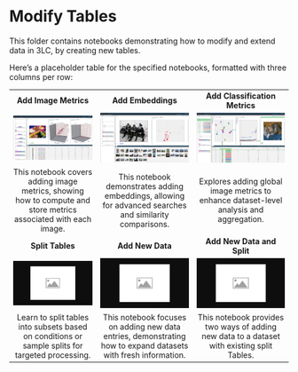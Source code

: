 # Modify Tables

This folder contains notebooks demonstrating how to modify and extend data in 3LC, by creating new tables.

Here’s a placeholder table for the specified notebooks, formatted with three columns per row:

|  |  |  |
|:----------:|:----------:|:----------:|
| **Add Image Metrics** | **Add Embeddings** | **Add Classification Metrics** |
| [![add-image-metrics](../images/add-image-metrics.png)](add-image-metrics.ipynb) | [![add-embeddings](../images/add-embeddings.png)](add-embeddings.ipynb) | [![add-classification-metrics](../images/add-classification-metrics.png)](add-classification-metrics.ipynb) |
| This notebook covers adding image metrics, showing how to compute and store metrics associated with each image. |  This notebook demonstrates adding embeddings, allowing for advanced searches and similarity comparisons. | Explores adding global image metrics to enhance dataset-level analysis and aggregation. |
| **Split Tables** | **Add New Data** | **Add New Data and Split** |
| [![split-tables](../images/placeholder.png)](split-tables.ipynb) | [![add-new-data](../images/placeholder.png)](add-new-data.ipynb) | [![add-new-data-and-split](../images/placeholder.png)](add-new-data-and-split.ipynb) |
| Learn to split tables into subsets based on conditions or sample splits for targeted processing. | This notebook focuses on adding new data entries, demonstrating how to expand datasets with fresh information. | This notebook provides two ways of adding new data to a dataset with existing split Tables. |
